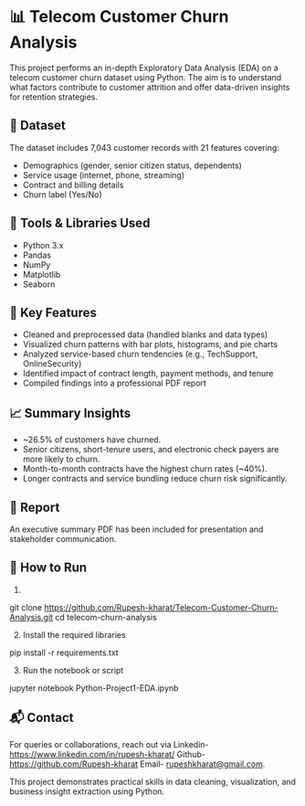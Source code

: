 
# 📊 Telecom Customer Churn Analysis

This project performs an in-depth Exploratory Data Analysis (EDA) on a telecom customer churn dataset using Python. The aim is to understand what factors contribute to customer attrition and offer data-driven insights for retention strategies.

## 📁 Dataset
The dataset includes 7,043 customer records with 21 features covering:
- Demographics (gender, senior citizen status, dependents)
- Service usage (internet, phone, streaming)
- Contract and billing details
- Churn label (Yes/No)

## 🧰 Tools & Libraries Used
- Python 3.x
- Pandas
- NumPy
- Matplotlib
- Seaborn

## 📌 Key Features
- Cleaned and preprocessed data (handled blanks and data types)
- Visualized churn patterns with bar plots, histograms, and pie charts
- Analyzed service-based churn tendencies (e.g., TechSupport, OnlineSecurity)
- Identified impact of contract length, payment methods, and tenure
- Compiled findings into a professional PDF report

## 📈 Summary Insights
- ~26.5% of customers have churned.
- Senior citizens, short-tenure users, and electronic check payers are more likely to churn.
- Month-to-month contracts have the highest churn rates (~40%).
- Longer contracts and service bundling reduce churn risk significantly.

## 📄 Report
An executive summary PDF has been included for presentation and stakeholder communication.

## 🚀 How to Run
1. 
git clone https://github.com/Rupesh-kharat/Telecom-Customer-Churn-Analysis.git
cd telecom-churn-analysis


2. Install the required libraries

pip install -r requirements.txt


3. Run the notebook or script

jupyter notebook Python-Project1-EDA.ipynb


## 📬 Contact
For queries or collaborations, reach out via 
Linkedin- https://www.linkedin.com/in/rupesh-kharat/
Github-https://github.com/Rupesh-kharat
Email- rupeshkharat@gmail.com.



This project demonstrates practical skills in data cleaning, visualization, and business insight extraction using Python.
